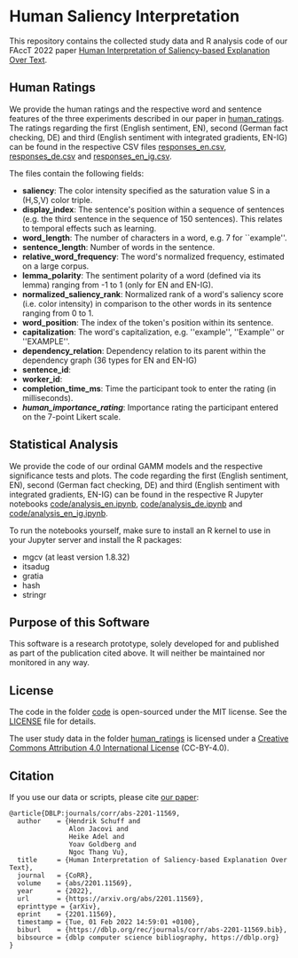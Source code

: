 # Human Saliency Interpretation
This repository contains the collected study data and R analysis code of our FAccT 2022 paper [Human Interpretation of Saliency-based Explanation Over Text](https://arxiv.org/abs/2201.11569).

## Human Ratings
We provide the human ratings and the respective word and sentence features of the three experiments described in our paper in [human_ratings](human_ratings/).
The ratings regarding the first (English sentiment, EN), second (German fact checking, DE) and third (English sentiment
with integrated gradients, EN-IG) can be found in the respective CSV files [responses_en.csv](human_ratings/responses_en.csv),
[responses_de.csv](human_ratings/responses_de.csv) and [responses_en_ig.csv](human_ratings/responses_en_ig.csv).

The files contain the following fields:
* **saliency**: The color intensity specified as the saturation value S in a (H,S,V) color triple.
* **display_index**: The sentence's position within a sequence of sentences (e.g. the third sentence in the sequence of 150 sentences). This relates to temporal effects such as learning.
* **word_length**: The number of characters in a word, e.g. 7 for ``example''.
* **sentence_length**: Number of words in the sentence.
* **relative_word_frequency**: The word's normalized frequency, estimated on a large corpus.
* **lemma_polarity**: The sentiment polarity of a word (defined via its lemma) ranging from -1 to 1 (only for EN and EN-IG).
* **normalized_saliency_rank**: Normalized rank of a word's saliency score (i.e. color intensity) in comparison to the other words in its sentence ranging from 0 to 1.
* **word_position**: The index of the token's position within its sentence.
* **capitalization**: The word's capitalization, e.g. ''example'', ''Example'' or ''EXAMPLE''.
* **dependency_relation**: Dependency relation to its parent within the dependency graph (36 types for EN and EN-IG)
* **sentence_id**:
* **worker_id**:
* **completion_time_ms**: Time the participant took to enter the rating (in milliseconds).
* ***human_importance_rating***: Importance rating the participant entered on the 7-point Likert scale.

## Statistical Analysis
We provide the code of our ordinal GAMM models and the respective significance tests and plots.
The code regarding the first (English sentiment, EN), second (German fact checking, DE) and third (English sentiment
with integrated gradients, EN-IG) can be found in the respective R Jupyter notebooks [code/analysis_en.ipynb](code/analysis_en.ipynb),
[code/analysis_de.ipynb](code/analysis_de.ipynb) and [code/analysis_en_ig.ipynb](code/analysis_en_ig.ipynb).

To run the notebooks yourself, make sure to install an R kernel to use in your Jupyter server and install the R packages:
* mgcv (at least version 1.8.32)
* itsadug
* gratia
* hash
* stringr

## Purpose of this Software
This software is a research prototype, solely developed for and published as part of the publication cited above.
It will neither be maintained nor monitored in any way.

## License
The code in the folder [code](code/) is open-sourced under the MIT license.
See the [LICENSE](LICENSE) file for details.


The user study data in the folder [human_ratings](human_ratings/) is licensed under a [Creative Commons Attribution 4.0 International License](http://creativecommons.org/licenses/by/4.0/) (CC-BY-4.0).
## Citation
If you use our data or scripts, please cite [our paper](https://arxiv.org/abs/2201.11569):
```
@article{DBLP:journals/corr/abs-2201-11569,
  author    = {Hendrik Schuff and
               Alon Jacovi and
               Heike Adel and
               Yoav Goldberg and
               Ngoc Thang Vu},
  title     = {Human Interpretation of Saliency-based Explanation Over Text},
  journal   = {CoRR},
  volume    = {abs/2201.11569},
  year      = {2022},
  url       = {https://arxiv.org/abs/2201.11569},
  eprinttype = {arXiv},
  eprint    = {2201.11569},
  timestamp = {Tue, 01 Feb 2022 14:59:01 +0100},
  biburl    = {https://dblp.org/rec/journals/corr/abs-2201-11569.bib},
  bibsource = {dblp computer science bibliography, https://dblp.org}
}
```
